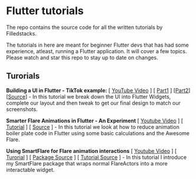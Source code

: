 # Flutter tutorials
The repo contains the source code for all the written tutorials by Filledstacks.

The tutorials in here are meant for beginner Flutter devs that has had some experience, atleast, running a Flutter application. It will cover a few topics. Please watch and star this repo to stay up to date on changes.

## Turorials

**Building a UI in Flutter - TikTok example:** \[ [YouTube Video](https://youtu.be/kJ2mGh5BLYk) \] \[ [Part1](https://medium.com/filledstacks/breaking-down-tiktoks-ui-using-flutter-8489fe4ad944) \] \[[Part2](https://medium.com/filledstacks/building-tiktoks-ui-in-flutter-part-2-build-the-small-parts-42fb2089d605)\] \[[Source](https://github.com/FilledStacks/flutter-tutorials/tree/master/tik_tok_ui)\] - In this tutorial we break down the UI into Flutter Widgets, complete our layout and then tweak to get our final design to match our screenshots.

**Smarter Flare Animations in Flutter - An Experiment** \[ [Youtube Video](https://youtu.be/vsyjMrZa5OU) \] \[ [Tutorial](https://medium.com/filledstacks/better-animations-in-flutter-using-flare-an-experiment-ddcb35ab0650) \] \[ [Source](https://github.com/FilledStacks/flutter-tutorials/tree/master/002-flutter-flare-pt1) \] - In this tutorial we look at how to reduce animation boiler plate code in Flutter using some basic calculations and the Awesome Flare.

**Using SmartFlare for Flare animation interactions** \[ [Youtube Video](https://youtu.be/vsyjMrZa5OU) \] \[ [Turorial](https://medium.com/@dane.mackier/smartflare-for-interactive-flareactors-an-experiment-and-package-e5bcfe652503) \] \[ [Package Source](https://github.com/FilledStacks/smart_flare) \] \[ [Tutorial Source](https://github.com/FilledStacks/flutter-tutorials/tree/master/003-smart-flare) \] - In this tutorial I introduce my SmartFlare package that wraps normal FlareActors into a more interactable widget.